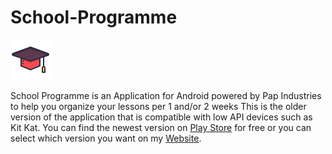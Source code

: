 # School-Programme

![](School%20Programme/Resources/drawable/logo.png)

 School Programme is an Application for Android powered by Pap Industries to help you organize your lessons per 1 and/or 2 weeks
This is the older version of the application that is compatible with low API devices such as Kit Kat. You can find the newest version on [Play Store](https://play.google.com/store/apps/details?id=com.PapIndustries.School_Programme) for free or you can select which version you want on my [Website](http://papindustries.ddns.net/).
